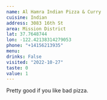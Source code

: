 ```yaml
---
name: Al Hamra Indian Pizza & Curry
cuisine: Indian
address: 3083 16th St
area: Mission District
lat: 37.7648744
lon: -122.42138314279053
phone: "+14156213935"
menu: 
drinks: False
visited: "2022-10-27"
taste: 0
value: 1
---
```


Pretty good if you like bad pizza.
